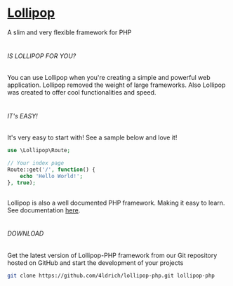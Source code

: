 # [Lollipop](http://lollipop.aldrich.online/)
A slim and very flexible framework for PHP
<br><br>
###### IS LOLLIPOP FOR YOU?
You can use Lollipop when you're creating a simple and powerful web application. Lollipop removed the weight of large frameworks. Also Lollipop was created to offer cool functionalities and speed.
<br><br>
###### IT's EASY!
It's very easy to start with! See a sample below and love it!
```php
use \Lollipop\Route;

// Your index page
Route::get('/', function() {
    echo 'Hello World!';
}, true);
           
```
Lollipop is also a well documented PHP framework. Making it easy to learn. See documentation [here](http://lollipop.aldrich.online/manual/).
<br><br>
###### DOWNLOAD
Get the latest version of Lollipop-PHP framework from our Git repository hosted on GitHub and start the development of your projects
```bash
git clone https://github.com/4ldrich/lollipop-php.git lollipop-php
```

